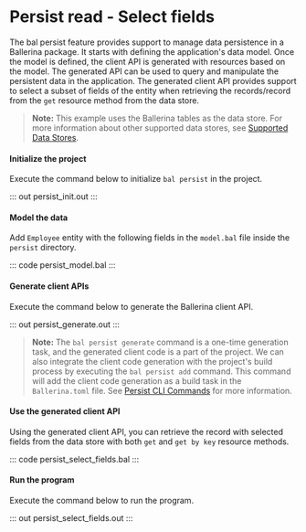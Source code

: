 # Persist read - Select fields

The bal persist feature provides support to manage data persistence in a Ballerina package. It starts with defining the application's data model. Once the model is defined, the client API is generated with resources based on the model. The generated API can be used to query and manipulate the persistent data in the application.
The generated client API provides support to select a subset of fields of the entity when retrieving the records/record from the `get` resource method from the data store.

> **Note:** This example uses the Ballerina tables as the data store. For more information about other supported data stores, see [Supported Data Stores](/learn/supported-data-stores/).

#### Initialize the project
Execute the command below to initialize `bal persist` in the project.

::: out persist_init.out :::

#### Model the data
Add `Employee` entity with the following fields in the `model.bal` file inside the `persist` directory.

::: code persist_model.bal :::

#### Generate client APIs
Execute the command below to generate the Ballerina client API.

::: out persist_generate.out :::

> **Note:** The `bal persist generate` command is a one-time generation task, and the generated client code is a part of the project. We can also integrate the client code generation with the project's build process by executing the `bal persist add` command. This command will add the client code generation as a build task in the `Ballerina.toml` file. See [Persist CLI Commands](learn/persist-cli-tool/) for more information.

#### Use the generated client API
Using the generated client API, you can retrieve the record with selected fields from the data store with both `get` and `get by key` resource methods.

::: code persist_select_fields.bal :::

#### Run the program
Execute the command below to run the program.

::: out persist_select_fields.out :::
